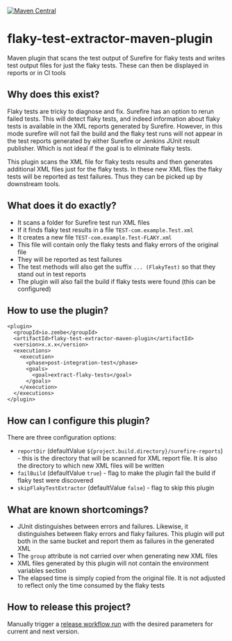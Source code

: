 [![Maven Central](https://img.shields.io/maven-central/v/io.zeebe/flaky-test-extractor-maven-plugin.svg?label=Maven%20Central)](https://search.maven.org/search?q=g:%22io.zeebe%22%20AND%20a:%22flaky-test-extractor-maven-plugin%22)

# flaky-test-extractor-maven-plugin

Maven plugin that scans the test output of Surefire for flaky tests and writes test output files for just the flaky
tests. These can then be displayed in reports or in CI tools

## Why does this exist?

Flaky tests are tricky to diagnose and fix. Surefire has an option to rerun failed tests. This will detect flaky tests,
and indeed information about flaky tests is available in the XML reports generated by Surefire. However, in this mode
surefire will not fail the build and the flaky test runs will not appear in the test reports generated by either
Surefire or Jenkins JUnit result publisher. Which is not ideal if the goal is to eliminate flaky tests.

This plugin scans the XML file for flaky tests results and then generates additional XML files just for the flaky tests.
In these new XML files the flaky tests will be reported as test failures. Thus they can be picked up by downstream
tools.

## What does it do exactly?

* It scans a folder for Surefire test run XML files
* If it finds flaky test results in a file `TEST-com.example.Test.xml`
* It creates a new file `TEST-com.example.Test-FLAKY.xml`
* This file will contain only the flaky tests and flaky errors of the original file
* They will be reported as test failures
* The test methods will also get the suffix `... (FlakyTest)` so that they stand out in test reports
* The plugin will also fail the build if flaky tests were found (this can be configured)

## How to use the plugin?

```
<plugin>
  <groupId>io.zeebe</groupId>
  <artifactId>flaky-test-extractor-maven-plugin</artifactId>
  <version>x.x.x</version>
  <executions>
    <execution>
      <phase>post-integration-test</phase>
      <goals>
        <goal>extract-flaky-tests</goal>
      </goals>
    </execution>
  </executions>
</plugin>
```

## How can I configure this plugin?

There are three configuration options:

* `reportDir` (defaultValue `${project.build.directory}/surefire-reports`) - this is the directory that will be scanned
  for XML report file. It is also the directory to which new XML files will be written
* `failBuild` (defaultValue `true`) - flag to make the plugin fail the build if flaky test were discovered
* `skipFlakyTestExtractor` (defaultValue `false`) - flag to skip this plugin

## What are known shortcomings?

* JUnit distinguishes between errors and failures. Likewise, it distinguishes between flaky errors and flaky failures.
  This plugin will put both in the same bucket and report them as failures in the generated XML
* The `group` attribute is not carried over when generating new XML files
* XML files generated by this plugin will not contain the environment variables section
* The elapsed time is simply copied from the original file. It is not adjusted to reflect only the time consumed by the
  flaky tests

## How to release this project?

Manually trigger a [release workflow run](https://github.com/camunda/flaky-test-extractor-maven-plugin/actions/workflows/release.yml) with the desired parameters for current and next version.
